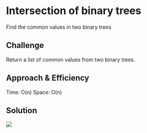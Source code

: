 # Intersection of binary trees
Find the common values in two binary trees

## Challenge
Return a list of common values from two binary trees.

## Approach & Efficiency
Time: O(n) 
Space: O(n)

## Solution
![](assets/treeintersection.jpg)
